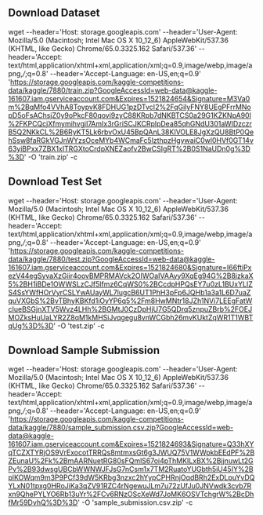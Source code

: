 ## Download Dataset
wget --header='Host: storage.googleapis.com' --header='User-Agent: Mozilla/5.0 (Macintosh; Intel Mac OS X 10_12_6) AppleWebKit/537.36 (KHTML, like Gecko) Chrome/65.0.3325.162 Safari/537.36' --header='Accept: text/html,application/xhtml+xml,application/xml;q=0.9,image/webp,image/apng,*/*;q=0.8' --header='Accept-Language: en-US,en;q=0.9' 'https://storage.googleapis.com/kaggle-competitions-data/kaggle/7880/train.zip?GoogleAccessId=web-data@kaggle-161607.iam.gserviceaccount.com&Expires=1521824654&Signature=M3Va0m%2BqMfo4VVhA8ToypvK8FDHUG1pzDTvcI2%2FqGilyFNY8UEgPFrrMNopD5oFsAChsjZ0y9oPkcF80qovi9zyC88KRpb7dNKBTCS0a29G1KZKNpA90l%2FKPCQcjXfmymihvgjI7AmIx3rGriSCJKCRplpDea85qhGNdU301aWIDzczrB5Q2NKkCL%2B6RyKT5Lk6rbvOxU45BpQAnL38KIVOLE8JgXzQU8BtP0QehSsw8faRGkVGJnWYzsOceMYb4WCmaFc5lzthpzHgywaiC0wl0HVf0GT14v63yiBPxx7ZBX1xITRGXtoCrdpXNEZaofv2BwCSIgRT%2B0S1NaUDn0g%3D%3D' -O 'train.zip' -c

## Download Test Set
wget --header='Host: storage.googleapis.com' --header='User-Agent: Mozilla/5.0 (Macintosh; Intel Mac OS X 10_12_6) AppleWebKit/537.36 (KHTML, like Gecko) Chrome/65.0.3325.162 Safari/537.36' --header='Accept: text/html,application/xhtml+xml,application/xml;q=0.9,image/webp,image/apng,*/*;q=0.8' --header='Accept-Language: en-US,en;q=0.9' 'https://storage.googleapis.com/kaggle-competitions-data/kaggle/7880/test.zip?GoogleAccessId=web-data@kaggle-161607.iam.gserviceaccount.com&Expires=1521824680&Signature=I66ftiPxezV44egSyvaXzGiir4oovBMPRMAVck2OIWOaIVAAyy9XqEg94G%2B8jzkaX5%2BH1iBDe1OWWSLzCJf5lfmz6CqWS0%2BCcdpHPQsEY7u0zL1BUxYLIZS4SsYWfHOrVyrCSLYwAUayWL7lugcB6UT1PhH3pFp6JQHb1a3a1L6D7uaZquVXGbS%2BvTBhyKBKfd1iOyYP6q5%2Fm8HwMNtr18JZh1NVi7LEEgFatWcIueBSGjnXTV5Wvz4LHh%2BGMtJ0CzDpHjU7G5QDrq5znpuZBrb%2FOEJMOZksHuUaLYR2Z8qM1kMHSiJvqgegu8vnWCGbh26mvKUktZqWR1T1WBTqUg%3D%3D' -O 'test.zip' -c

## Download Sample Submission
wget --header='Host: storage.googleapis.com' --header='User-Agent: Mozilla/5.0 (Macintosh; Intel Mac OS X 10_12_6) AppleWebKit/537.36 (KHTML, like Gecko) Chrome/65.0.3325.162 Safari/537.36' --header='Accept: text/html,application/xhtml+xml,application/xml;q=0.9,image/webp,image/apng,*/*;q=0.8' --header='Accept-Language: en-US,en;q=0.9' 'https://storage.googleapis.com/kaggle-competitions-data/kaggle/7880/sample_submission.csv.zip?GoogleAccessId=web-data@kaggle-161607.iam.gserviceaccount.com&Expires=1521824693&Signature=Q33hXYqTCZXTYRjOS9VrExocotTRRQs8mtmxsGt6g3JWUQ75V1WWpkbEEdPF%2BZEunaU%2Fk%2BmAARNuetRG80sFQmlS67oi4pThMKILxBX%2BjjnuwLt2GPv%2B93dwsgUBCbWWNWJFJsG7nCsm1x7TM2RuatoYUGbth5iU45IY%2BplKOWqm9m3P9PCf39dW5KRbg3nzxc2hYypCPHRnjOqdBRh2ExDLpuYvDQYLxN01tpxg0HRoJiKa3qZV91RZC4rNgewuJLm7u72zUfJu0JNVwdk3cvb7Rxn9QhePYLYO6Rb13uYr%2FCv6RNzOScXeWd7JoMK6OSVTchgrW%2BcDhfMr59DvhQ%3D%3D' -O 'sample_submission.csv.zip' -c


